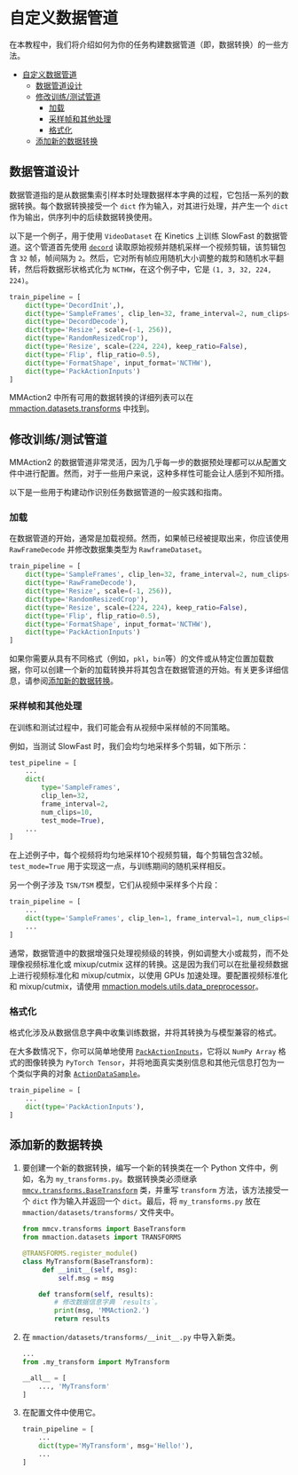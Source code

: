 # 自定义数据管道

在本教程中，我们将介绍如何为你的任务构建数据管道（即，数据转换）的一些方法。

- [自定义数据管道](#customize-data-pipeline)
  - [数据管道设计](#design-of-data-pipeline)
  - [修改训练/测试管道](#modify-the-trainingtest-pipeline)
    - [加载](#loading)
    - [采样帧和其他处理](#sampling-frames-and-other-processing)
    - [格式化](#formatting)
  - [添加新的数据转换](#add-new-data-transforms)

## 数据管道设计

数据管道指的是从数据集索引样本时处理数据样本字典的过程，它包括一系列的数据转换。每个数据转换接受一个 `dict` 作为输入，对其进行处理，并产生一个 `dict` 作为输出，供序列中的后续数据转换使用。

以下是一个例子，用于使用 `VideoDataset` 在 Kinetics 上训练 SlowFast 的数据管道。这个管道首先使用 [`decord`](https://github.com/dmlc/decord) 读取原始视频并随机采样一个视频剪辑，该剪辑包含 `32` 帧，帧间隔为 `2`。然后，它对所有帧应用随机大小调整的裁剪和随机水平翻转，然后将数据形状格式化为 `NCTHW`，在这个例子中，它是 `(1, 3, 32, 224, 224)`。

```python
train_pipeline = [
    dict(type='DecordInit',),
    dict(type='SampleFrames', clip_len=32, frame_interval=2, num_clips=1),
    dict(type='DecordDecode'),
    dict(type='Resize', scale=(-1, 256)),
    dict(type='RandomResizedCrop'),
    dict(type='Resize', scale=(224, 224), keep_ratio=False),
    dict(type='Flip', flip_ratio=0.5),
    dict(type='FormatShape', input_format='NCTHW'),
    dict(type='PackActionInputs')
]
```

MMAction2 中所有可用的数据转换的详细列表可以在 [mmaction.datasets.transforms](mmaction.datasets.transforms) 中找到。

## 修改训练/测试管道

MMAction2 的数据管道非常灵活，因为几乎每一步的数据预处理都可以从配置文件中进行配置。然而，对于一些用户来说，这种多样性可能会让人感到不知所措。

以下是一些用于构建动作识别任务数据管道的一般实践和指南。

### 加载

在数据管道的开始，通常是加载视频。然而，如果帧已经被提取出来，你应该使用 `RawFrameDecode` 并修改数据集类型为 `RawframeDataset`。

```python
train_pipeline = [
    dict(type='SampleFrames', clip_len=32, frame_interval=2, num_clips=1),
    dict(type='RawFrameDecode'),
    dict(type='Resize', scale=(-1, 256)),
    dict(type='RandomResizedCrop'),
    dict(type='Resize', scale=(224, 224), keep_ratio=False),
    dict(type='Flip', flip_ratio=0.5),
    dict(type='FormatShape', input_format='NCTHW'),
    dict(type='PackActionInputs')
]
```

如果你需要从具有不同格式（例如，`pkl`，`bin`等）的文件或从特定位置加载数据，你可以创建一个新的加载转换并将其包含在数据管道的开始。有关更多详细信息，请参阅[添加新的数据转换](#add-new-data-transforms)。

### 采样帧和其他处理

在训练和测试过程中，我们可能会有从视频中采样帧的不同策略。

例如，当测试 SlowFast 时，我们会均匀地采样多个剪辑，如下所示：

```python
test_pipeline = [
    ...
    dict(
        type='SampleFrames',
        clip_len=32,
        frame_interval=2,
        num_clips=10,
        test_mode=True),
    ...
]
```

在上述例子中，每个视频将均匀地采样10个视频剪辑，每个剪辑包含32帧。 `test_mode=True` 用于实现这一点，与训练期间的随机采样相反。

另一个例子涉及 `TSN/TSM` 模型，它们从视频中采样多个片段：

```python
train_pipeline = [
    ...
    dict(type='SampleFrames', clip_len=1, frame_interval=1, num_clips=8),
    ...
]
```

通常，数据管道中的数据增强只处理视频级的转换，例如调整大小或裁剪，而不处理像视频标准化或 mixup/cutmix 这样的转换。这是因为我们可以在批量视频数据上进行视频标准化和 mixup/cutmix，以使用 GPUs 加速处理。要配置视频标准化和 mixup/cutmix，请使用 [mmaction.models.utils.data_preprocessor](mmaction.models.utils.data_preprocessor)。

### 格式化

格式化涉及从数据信息字典中收集训练数据，并将其转换为与模型兼容的格式。

在大多数情况下，你可以简单地使用 [`PackActionInputs`](mmaction.datasets.transforms.PackActionInputs)，它将以 `NumPy Array` 格式的图像转换为 `PyTorch Tensor`，并将地面真实类别信息和其他元信息打包为一个类似字典的对象 [`ActionDataSample`](mmaction.structures.ActionDataSample)。

```python
train_pipeline = [
    ...
    dict(type='PackActionInputs'),
]
```

## 添加新的数据转换

1. 要创建一个新的数据转换，编写一个新的转换类在一个 Python 文件中，例如，名为 `my_transforms.py`。数据转换类必须继承 [`mmcv.transforms.BaseTransform`](mmcv.transforms.BaseTransform) 类，并重写 `transform` 方法，该方法接受一个 `dict` 作为输入并返回一个 `dict`。最后，将 `my_transforms.py` 放在 `mmaction/datasets/transforms/` 文件夹中。

   ```python
   from mmcv.transforms import BaseTransform
   from mmaction.datasets import TRANSFORMS

   @TRANSFORMS.register_module()
   class MyTransform(BaseTransform):
        def __init__(self, msg):
            self.msg = msg

       def transform(self, results):
           # 修改数据信息字典 `results`。
           print(msg, 'MMAction2.')
           return results
   ```

2. 在 `mmaction/datasets/transforms/__init__.py` 中导入新类。

   ```python
   ...
   from .my_transform import MyTransform

   __all__ = [
       ..., 'MyTransform'
   ]
   ```

3. 在配置文件中使用它。

   ```python
   train_pipeline = [
       ...
       dict(type='MyTransform', msg='Hello!'),
       ...
   ]
   ```

